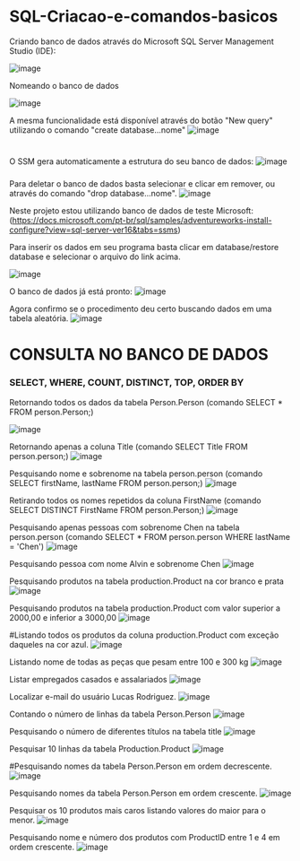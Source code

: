 # SQL-Criacao-e-comandos-basicos



Criando banco de dados através do Microsoft SQL Server Management Studio (IDE):


![image](https://user-images.githubusercontent.com/78691172/174483667-8d1400d5-5559-41f3-a5f2-9430f003962c.png)






Nomeando o banco de dados

![image](https://user-images.githubusercontent.com/78691172/174483816-e5e4fa07-588f-45d5-9403-745b9af6112f.png)


A mesma funcionalidade está disponível através do botão "New query" utilizando o comando "create database...nome"
  ![image](https://user-images.githubusercontent.com/78691172/174484221-2e2319e7-e0a8-4746-a433-1d4dda696203.png)
###
  #
O SSM gera automaticamente a estrutura do seu banco de dados:
![image](https://user-images.githubusercontent.com/78691172/174483981-cf77731f-3992-4546-b176-203becb3c03b.png)
  ###
  ###
  ###
  Para deletar o banco de dados basta selecionar e clicar em remover, ou através do comando "drop database...nome".
  ![image](https://user-images.githubusercontent.com/78691172/174484381-fb1d5907-ee73-4126-8c3f-3377f06981f7.png)


Neste projeto estou utilizando banco de dados de teste Microsoft: (https://docs.microsoft.com/pt-br/sql/samples/adventureworks-install-configure?view=sql-server-ver16&tabs=ssms)

Para inserir os dados em seu programa basta clicar em database/restore database e selecionar o arquivo do link acima.
  
![image](https://user-images.githubusercontent.com/78691172/174485232-42950963-c1df-4354-8701-a7cb8b652ceb.png)
  
 
O banco de dados já está pronto:
![image](https://user-images.githubusercontent.com/78691172/174485340-32bf9bc1-b643-43f8-9ec9-4e124d44a219.png)

  
Agora confirmo se o procedimento deu certo buscando dados em uma tabela aleatória.
  ![image](https://user-images.githubusercontent.com/78691172/174485592-6be06f7c-1f4a-4b9b-863d-45f248b1f450.png)

  

  
# CONSULTA NO BANCO DE DADOS
### SELECT, WHERE, COUNT, DISTINCT, TOP, ORDER BY

Retornando todos os dados da tabela Person.Person (comando SELECT * FROM person.Person;)
  
![image](https://user-images.githubusercontent.com/78691172/174485957-10363ed0-f357-4f75-b7f2-dd8bf4f3e971.png)

Retornando apenas a coluna Title (comando SELECT Title FROM person.person;)
![image](https://user-images.githubusercontent.com/78691172/174486164-885f2746-f7b9-42e4-8291-762b6bd7644d.png)

Pesquisando nome e sobrenome na tabela person.person (comando SELECT firstName, lastName FROM person.person;)
![image](https://user-images.githubusercontent.com/78691172/174486425-d45ff237-7f5a-4b11-9488-e62e1ac9d6b1.png)


Retirando todos os nomes repetidos da coluna FirstName (comando SELECT DISTINCT FirstName FROM person.Person;)
![image](https://user-images.githubusercontent.com/78691172/174489420-2408dfab-b9f7-418b-b19b-19050e6e7462.png)

Pesquisando apenas pessoas com sobrenome Chen na tabela person.person (comando SELECT * FROM person.person WHERE lastName = 'Chen')
![image](https://user-images.githubusercontent.com/78691172/174489786-107769dc-d67c-407a-8ec0-84870d630da8.png)

Pesquisando pessoa com nome Alvin e sobrenome Chen
![image](https://user-images.githubusercontent.com/78691172/174489894-135c4c28-6e04-4be6-a7b5-b80f27dd54fc.png)

Pesquisando produtos na tabela production.Product na cor branco e prata
![image](https://user-images.githubusercontent.com/78691172/174490115-4429fa05-dbb4-414f-92ad-de26792308e2.png)

Pesquisando produtos na tabela production.Product com valor superior a 2000,00 e inferior a 3000,00
![image](https://user-images.githubusercontent.com/78691172/174490380-25ec7663-85f6-4d56-8cd3-66be9bdd77e1.png)

#Listando todos os produtos da coluna production.Product com exceção daqueles na cor azul.
![image](https://user-images.githubusercontent.com/78691172/174490668-53849d65-d5e5-482f-b7f7-33c8753dbe26.png)

Listando nome de todas as peças que pesam entre 100 e 300 kg
![image](https://user-images.githubusercontent.com/78691172/174491246-afcf2401-7431-452b-a882-16e957d790b6.png)

Listar empregados casados e assalariados
![image](https://user-images.githubusercontent.com/78691172/174492569-44ed2de0-08e1-402b-bd52-2f01394acd9d.png)

Localizar e-mail do usuário Lucas Rodriguez.
![image](https://user-images.githubusercontent.com/78691172/174492864-35ea3259-e234-4c9c-b94c-0c6c6e931e87.png)

Contando o número de linhas da tabela Person.Person
![image](https://user-images.githubusercontent.com/78691172/174493044-1f5796c2-4332-4c4d-8775-4593e31ee56c.png)

Pesquisando o número de diferentes títulos na tabela title
![image](https://user-images.githubusercontent.com/78691172/174493237-a17cdbb7-4ad5-428d-b908-a43eb0977f05.png)


Pesquisar 10 linhas da tabela Production.Product
![image](https://user-images.githubusercontent.com/78691172/174493822-81e0f799-4bf2-4bb2-a7cf-981d6f703e61.png)

#Pesquisando nomes da tabela Person.Person em ordem decrescente.
![image](https://user-images.githubusercontent.com/78691172/174494060-85a5e722-4ae2-4dc5-bfc9-fe739784d976.png)

Pesquisando nomes da tabela Person.Person em ordem crescente.
![image](https://user-images.githubusercontent.com/78691172/174493993-6ca11217-178f-4cc6-af26-da6397934ac8.png)

Pesquisar os 10 produtos mais caros listando valores do maior para o menor.
![image](https://user-images.githubusercontent.com/78691172/174494449-097784f8-3347-45fc-8016-de41808d6014.png)

Pesquisando nome e número dos produtos com ProductID entre 1 e 4 em ordem crescente.
![image](https://user-images.githubusercontent.com/78691172/174494586-6f33fbc2-e127-4ad9-9d2f-0d95f24af294.png)
